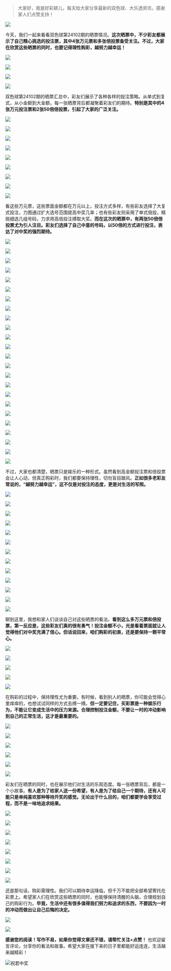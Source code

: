 > 大家好，我是好彩颖儿，每天给大家分享最新的双色球、大乐透资讯，感谢家人们点赞支持！

![](https://cdn.jsdelivr.net/gh/wangwenjie1314/PicCDN/2024-7-11/1720660897499-image.png)


今天，我们一起来看看双色球第24102期的晒票情况。**这次晒票中，不少彩友都展示了自己精心挑选的投注票，其中4张万元票和多张倍投票备受关注。不过，大家在欣赏这些晒票的同时，也要记得理性购彩，越努力越幸运！**

![](https://cdn.jsdelivr.net/gh/wangwenjie1314/PicCDN/2024-9-3/1725343501556-image.png)


![](https://cdn.jsdelivr.net/gh/wangwenjie1314/PicCDN/2024-9-3/1725343403781-image.png)


![](https://cdn.jsdelivr.net/gh/wangwenjie1314/PicCDN/2024-9-3/1725343485988-image.png)


![](https://cdn.jsdelivr.net/gh/wangwenjie1314/PicCDN/2024-9-3/1725343149101-image.png)


双色球第24102期的晒票汇总中，彩友们展示了各种各样的投注策略。从单式到复式，从小金额到大金额，每一张晒票背后都凝聚着彩友们的期待。**特别是其中的4张万元投注票和2张50倍倍投票，引起了大家的广泛关注。**

![](https://cdn.jsdelivr.net/gh/wangwenjie1314/PicCDN/2024-9-3/1725343510089-image.png)

![](https://cdn.jsdelivr.net/gh/wangwenjie1314/PicCDN/2024-9-3/1725343517442-image.png)


![](https://cdn.jsdelivr.net/gh/wangwenjie1314/PicCDN/2024-9-3/1725344249670-image.png)


![](https://cdn.jsdelivr.net/gh/wangwenjie1314/PicCDN/2024-9-3/1725344125408-image.png)


![](https://cdn.jsdelivr.net/gh/wangwenjie1314/PicCDN/2024-9-3/1725344182143-image.png)



![](https://cdn.jsdelivr.net/gh/wangwenjie1314/PicCDN/2024-9-3/1725354091157-image.png)

![](https://cdn.jsdelivr.net/gh/wangwenjie1314/PicCDN/2024-9-3/1725354044223-image.png)

![](https://cdn.jsdelivr.net/gh/wangwenjie1314/PicCDN/2024-9-3/1725353993186-image.png)

![](https://cdn.jsdelivr.net/gh/wangwenjie1314/PicCDN/2024-9-3/1725353957736-image.png)



看这些万元票，这些票面金额都在万元以上，投注方式多样，有些彩友选择了大复式投注，力图通过扩大选号范围提高中奖几率；也有些彩友则采用了单式倍投，精挑细选几组号码，力求用高倍投注搏取大奖。**而在这次的晒票中，有两张50倍倍投票尤为引人注目。彩友们选择了自己中意的号码，以50倍的方式进行投注，表达了对中奖的强烈期待。**

![](https://cdn.jsdelivr.net/gh/wangwenjie1314/PicCDN/2024-9-3/1725353950448-image.png)

![](https://cdn.jsdelivr.net/gh/wangwenjie1314/PicCDN/2024-9-3/1725353890147-image.png)


![](https://cdn.jsdelivr.net/gh/wangwenjie1314/PicCDN/2024-9-3/1725353840272-image.png)

![](https://cdn.jsdelivr.net/gh/wangwenjie1314/PicCDN/2024-9-3/1725353804457-image.png)


![](https://cdn.jsdelivr.net/gh/wangwenjie1314/PicCDN/2024-9-3/1725343527871-image.png)

![](https://cdn.jsdelivr.net/gh/wangwenjie1314/PicCDN/2024-9-3/1725343524076-image.png)

![](https://cdn.jsdelivr.net/gh/wangwenjie1314/PicCDN/2024-9-3/1725343538163-image.png)

![](https://cdn.jsdelivr.net/gh/wangwenjie1314/PicCDN/2024-9-3/1725354035709-image.png)


![](https://cdn.jsdelivr.net/gh/wangwenjie1314/PicCDN/2024-9-3/1725353849044-image.png)


![](https://cdn.jsdelivr.net/gh/wangwenjie1314/PicCDN/2024-9-3/1725343533326-image.png)

![](https://cdn.jsdelivr.net/gh/wangwenjie1314/PicCDN/2024-9-3/1725343991748-image.png)


![](https://cdn.jsdelivr.net/gh/wangwenjie1314/PicCDN/2024-9-3/1725344050852-image.png)


![](https://cdn.jsdelivr.net/gh/wangwenjie1314/PicCDN/2024-9-3/1725343799001-image.png)

![](https://cdn.jsdelivr.net/gh/wangwenjie1314/PicCDN/2024-9-3/1725343778548-image.png)


![](https://cdn.jsdelivr.net/gh/wangwenjie1314/PicCDN/2024-9-3/1725344002003-image.png)


![](https://cdn.jsdelivr.net/gh/wangwenjie1314/PicCDN/2024-9-3/1725343555582-image.png)

![](https://cdn.jsdelivr.net/gh/wangwenjie1314/PicCDN/2024-9-3/1725343550308-image.png)



![](https://cdn.jsdelivr.net/gh/wangwenjie1314/PicCDN/2024-9-3/1725353751082-image.png)

![](https://cdn.jsdelivr.net/gh/wangwenjie1314/PicCDN/2024-9-3/1725353797365-image.png)

![](https://cdn.jsdelivr.net/gh/wangwenjie1314/PicCDN/2024-9-3/1725353882060-image.png)

![](https://cdn.jsdelivr.net/gh/wangwenjie1314/PicCDN/2024-9-3/1725343690224-image.png)

![](https://cdn.jsdelivr.net/gh/wangwenjie1314/PicCDN/2024-9-3/1725343700924-image.png)

![](https://cdn.jsdelivr.net/gh/wangwenjie1314/PicCDN/2024-9-3/1725343979987-image.png)

![](https://cdn.jsdelivr.net/gh/wangwenjie1314/PicCDN/2024-9-3/1725343973266-image.png)

不过，大家也都清楚，晒票只是娱乐的一种形式。虽然看到高金额投注票和倍投票会让人心动，但真正购彩时，我们都要保持理性，切勿盲目跟风。**正如很多老彩友常说的，“越努力越幸运”，这不仅是对投注的态度，更是对生活的写照。**


![](https://cdn.jsdelivr.net/gh/wangwenjie1314/PicCDN/2024-9-3/1725353549393-image.png)

![](https://cdn.jsdelivr.net/gh/wangwenjie1314/PicCDN/2024-9-3/1725353492861-image.png)


![](https://cdn.jsdelivr.net/gh/wangwenjie1314/PicCDN/2024-9-3/1725353425536-image.png)

![](https://cdn.jsdelivr.net/gh/wangwenjie1314/PicCDN/2024-9-3/1725353507637-image.png)

![](https://cdn.jsdelivr.net/gh/wangwenjie1314/PicCDN/2024-9-3/1725353526009-image.png)

![](https://cdn.jsdelivr.net/gh/wangwenjie1314/PicCDN/2024-9-3/1725343909200-image.png)

![](https://cdn.jsdelivr.net/gh/wangwenjie1314/PicCDN/2024-9-3/1725343961901-image.png)

![](https://cdn.jsdelivr.net/gh/wangwenjie1314/PicCDN/2024-9-3/1725343953116-image.png)


![](https://cdn.jsdelivr.net/gh/wangwenjie1314/PicCDN/2024-9-3/1725343859939-image.png)


![](https://cdn.jsdelivr.net/gh/wangwenjie1314/PicCDN/2024-9-3/1725343658253-image.png)

![](https://cdn.jsdelivr.net/gh/wangwenjie1314/PicCDN/2024-9-3/1725343652647-image.png)


![](https://cdn.jsdelivr.net/gh/wangwenjie1314/PicCDN/2024-9-3/1725343643226-image.png)

![](https://cdn.jsdelivr.net/gh/wangwenjie1314/PicCDN/2024-9-3/1725343870359-image.png)




聊到这里，我想和家人们谈谈自己对这些晒票的看法。**看到这么多万元票和倍投票，第一反应是，这些彩友们真的很有勇气！投注金额不小，光是看着票面就让人觉得他们对中奖充满了信心。但话说回来，咱们购彩的初衷，还是要保持一颗平常心。**


![](https://cdn.jsdelivr.net/gh/wangwenjie1314/PicCDN/2024-9-3/1725353674697-image.png)

![](https://cdn.jsdelivr.net/gh/wangwenjie1314/PicCDN/2024-9-3/1725353594862-image.png)


![](https://cdn.jsdelivr.net/gh/wangwenjie1314/PicCDN/2024-9-3/1725353696487-image.png)


![](https://cdn.jsdelivr.net/gh/wangwenjie1314/PicCDN/2024-9-3/1725353713644-image.png)

![](https://cdn.jsdelivr.net/gh/wangwenjie1314/PicCDN/2024-9-3/1725353737393-image.png)

在购彩的过程中，保持理性尤为重要。有时候，看到别人的晒票，你可能会觉得心里痒痒的，也想试试同样的方式去搏一搏。**但一定要记住，买彩票是一种娱乐行为，不能让它变成生活中的压力来源。合理控制投注金额，不要让一时的冲动影响到自己的正常生活，这才是最重要的。**

![](https://cdn.jsdelivr.net/gh/wangwenjie1314/PicCDN/2024-9-3/1725353577650-image.png)

![](https://cdn.jsdelivr.net/gh/wangwenjie1314/PicCDN/2024-9-3/1725353561280-image.png)


![](https://cdn.jsdelivr.net/gh/wangwenjie1314/PicCDN/2024-9-3/1725353584515-image.png)

![](https://cdn.jsdelivr.net/gh/wangwenjie1314/PicCDN/2024-9-3/1725353568342-image.png)

![](https://cdn.jsdelivr.net/gh/wangwenjie1314/PicCDN/2024-9-3/1725353533840-image.png)

![](https://cdn.jsdelivr.net/gh/wangwenjie1314/PicCDN/2024-9-3/1725353684011-image.png)


彩友们在晒票的同时，也在展示他们对生活的乐观态度。每一张晒票背后，都是一个小故事。**有人是为了给家人送一份希望，有人是为了给自己一个期待，还有人可能只是单纯喜欢那种等待开奖的感觉。无论出于什么目的，咱们都要学会享受过程，而不是一味地追求结果。**

![](https://cdn.jsdelivr.net/gh/wangwenjie1314/PicCDN/2024-9-3/1725328225394-image.png)


![](https://cdn.jsdelivr.net/gh/wangwenjie1314/PicCDN/2024-9-3/1725328191603-image.png)


![](https://cdn.jsdelivr.net/gh/wangwenjie1314/PicCDN/2024-9-3/1725328276553-image.png)

![](https://cdn.jsdelivr.net/gh/wangwenjie1314/PicCDN/2024-9-3/1725328269985-image.png)

![](https://cdn.jsdelivr.net/gh/wangwenjie1314/PicCDN/2024-9-3/1725353615801-image.png)

![](https://cdn.jsdelivr.net/gh/wangwenjie1314/PicCDN/2024-9-3/1725353608022-image.png)

![](https://cdn.jsdelivr.net/gh/wangwenjie1314/PicCDN/2024-9-3/1725353703950-image.png)

![](https://cdn.jsdelivr.net/gh/wangwenjie1314/PicCDN/2024-9-3/1725353723839-image.png)


还是那句话，购彩需理性。我们可以期待幸运降临，但千万不能把全部希望寄托在彩票上。希望家人们在欣赏这些晒票的同时，也能够保持清醒的头脑，合理规划自己的购彩行为。**毕竟，生活中还有很多值得我们努力和追求的东西，不要因为一时的冲动而做出让自己后悔的决定。**

![](https://cdn.jsdelivr.net/gh/wangwenjie1314/PicCDN/2024-9-3/1725343633150-image.png)


![](https://cdn.jsdelivr.net/gh/wangwenjie1314/PicCDN/2024-9-3/1725353412559-image.png)


**感谢您的阅读！写作不易，如果你觉得文章还不错，请帮忙关注+点赞！** 也欢迎留言评论，分享你的看法和故事。希望大家在接下来的日子里都能好运连连，生活越来越精彩！


![祝君中奖](https://cdn.jsdelivr.net/gh/wangwenjie1314/PicCDN/2024-8-17/1723867627353-image.png)
